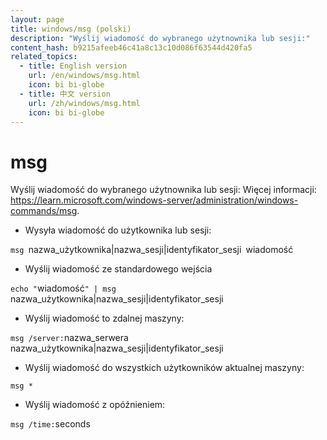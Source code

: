 ```yaml
---
layout: page
title: windows/msg (polski)
description: "Wyślij wiadomość do wybranego użytnownika lub sesji:"
content_hash: b9215afeeb46c41a8c13c10d086f63544d420fa5
related_topics:
  - title: English version
    url: /en/windows/msg.html
    icon: bi bi-globe
  - title: 中文 version
    url: /zh/windows/msg.html
    icon: bi bi-globe
---
```

# msg

Wyślij wiadomość do wybranego użytnownika lub sesji:
Więcej informacji: <https://learn.microsoft.com/windows-server/administration/windows-commands/msg>.

- Wysyła wiadomość do użytkownika lub sesji:

`msg `<span class="tldr-var badge badge-pill bg-dark-lm bg-white-dm text-white-lm text-dark-dm font-weight-bold">nazwa_użytkownika|nazwa_sesji|identyfikator_sesji</span>` `<span class="tldr-var badge badge-pill bg-dark-lm bg-white-dm text-white-lm text-dark-dm font-weight-bold">wiadomość</span>

- Wyślij wiadomość ze standardowego wejścia

`echo "`<span class="tldr-var badge badge-pill bg-dark-lm bg-white-dm text-white-lm text-dark-dm font-weight-bold">wiadomość</span>`" | msg `<span class="tldr-var badge badge-pill bg-dark-lm bg-white-dm text-white-lm text-dark-dm font-weight-bold">nazwa_użytkownika|nazwa_sesji|identyfikator_sesji</span>

- Wyślij wiadomość to zdalnej maszyny:

`msg /server:`<span class="tldr-var badge badge-pill bg-dark-lm bg-white-dm text-white-lm text-dark-dm font-weight-bold">nazwa_serwera</span>` `<span class="tldr-var badge badge-pill bg-dark-lm bg-white-dm text-white-lm text-dark-dm font-weight-bold">nazwa_użytkownika|nazwa_sesji|identyfikator_sesji</span>

- Wyślij wiadomość do wszystkich użytkowników aktualnej maszyny:

`msg *`

- Wyślij wiadomość z opóźnieniem:

`msg /time:`<span class="tldr-var badge badge-pill bg-dark-lm bg-white-dm text-white-lm text-dark-dm font-weight-bold">seconds</span>
